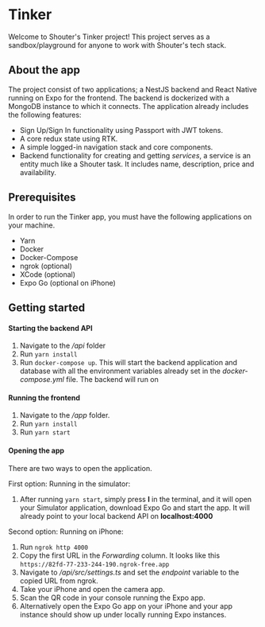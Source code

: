 # Tinker

Welcome to Shouter's Tinker project! This project serves as a sandbox/playground for anyone to work with Shouter's tech stack.


## About the app

The project consist of two applications; a NestJS backend and React Native running on Expo for the frontend. The backend is dockerized with a MongoDB instance to which it connects.
The application already includes the following features:
 - Sign Up/Sign In functionality using Passport with JWT tokens.
 - A core redux state using RTK.
 - A simple logged-in navigation stack and core components.
 - Backend functionality for creating and getting _services_, a service is an entity much like a Shouter task. It includes name, description, price and availability.

## Prerequisites

In order to run the Tinker app, you must have the following applications on your machine.
- Yarn
- Docker
- Docker-Compose
- ngrok (optional)
- XCode (optional)
- Expo Go (optional on iPhone)


## Getting started

#### Starting the backend API

1. Navigate to the _/api_ folder
2. Run ``yarn install``
3. Run ``docker-compose up``. This will start the backend application and database with all the environment variables already set in the _docker-compose.yml_ file. The backend will run on

#### Running the frontend

1. Navigate to the _/app_ folder.
2. Run ``yarn install``
3. Run ``yarn start``

#### Opening the app

There are two ways to open the application.

First option: Running in the simulator:
1. After running ``yarn start``, simply press __I__ in the terminal, and it will open your Simulator application, download Expo Go and start the app. It will already point to your local backend API on __localhost:4000__

Second option: Running on iPhone:
1. Run ``ngrok http 4000``
2. Copy the first URL in the _Forwarding_ column. It looks like this ``https://82fd-77-233-244-190.ngrok-free.app``
3. Navigate to _/api/src/settings.ts_ and set the _endpoint_ variable to the copied URL from ngrok.
4. Take your iPhone and open the camera app.
5. Scan the QR code in your console running the Expo app.
6. Alternatively open the Expo Go app on your iPhone and your app instance should show up under locally running Expo instances.

